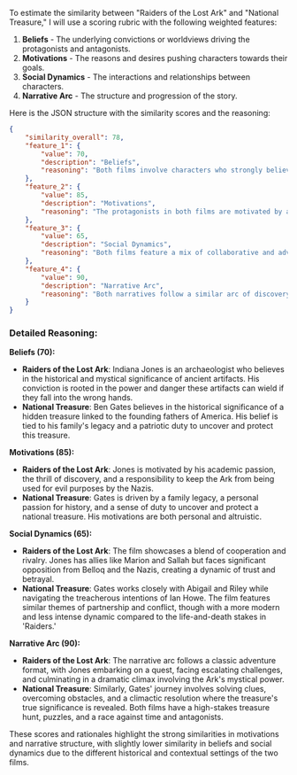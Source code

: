 To estimate the similarity between "Raiders of the Lost Ark" and "National Treasure," I will use a scoring rubric with the following weighted features:

1. **Beliefs** - The underlying convictions or worldviews driving the protagonists and antagonists.
2. **Motivations** - The reasons and desires pushing characters towards their goals.
3. **Social Dynamics** - The interactions and relationships between characters.
4. **Narrative Arc** - The structure and progression of the story.

Here is the JSON structure with the similarity scores and the reasoning:

```json
{
    "similarity_overall": 78,
    "feature_1": {
        "value": 70,
        "description": "Beliefs",
        "reasoning": "Both films involve characters who strongly believe in the existence and significance of a legendary artifact. In 'Raiders of the Lost Ark', Indiana Jones believes in the historical and mystical importance of the Ark of the Covenant. Similarly, in 'National Treasure', Ben Gates believes in the historical and patriotic importance of a hidden treasure linked to the founding fathers of America."
    },
    "feature_2": {
        "value": 85,
        "description": "Motivations",
        "reasoning": "The protagonists in both films are motivated by a mix of personal interest, professional passion, and a sense of duty to uncover historical secrets. Indiana Jones is driven by his passion for archaeology and a desire to prevent powerful artifacts from falling into the wrong hands. Ben Gates is driven by his family's legacy, a passion for history, and a desire to protect and uncover the truth about a national treasure."
    },
    "feature_3": {
        "value": 65,
        "description": "Social Dynamics",
        "reasoning": "Both films feature a mix of collaborative and adversarial relationships. Indiana Jones works with allies like Marion Ravenwood but faces antagonists like Belloq and the Nazis. Ben Gates collaborates with Abigail Chase and Riley Poole while contending with adversaries like Ian Howe. The dynamics of trust, betrayal, and teamwork are central to both narratives."
    },
    "feature_4": {
        "value": 90,
        "description": "Narrative Arc",
        "reasoning": "Both narratives follow a similar arc of discovery, conflict, and resolution centered around the quest for a powerful artifact. 'Raiders of the Lost Ark' involves Jones' journey to locate and secure the Ark of the Covenant, facing various perils and enemies along the way. 'National Treasure' follows Gates' quest to uncover the treasure linked to American history, involving clues, puzzles, and confrontations with antagonists. The pacing, structure, and climax of both films show significant parallels."
    }
}
```

### Detailed Reasoning:

**Beliefs (70):**
- **Raiders of the Lost Ark**: Indiana Jones is an archaeologist who believes in the historical and mystical significance of ancient artifacts. His conviction is rooted in the power and danger these artifacts can wield if they fall into the wrong hands.
- **National Treasure**: Ben Gates believes in the historical significance of a hidden treasure linked to the founding fathers of America. His belief is tied to his family's legacy and a patriotic duty to uncover and protect this treasure.

**Motivations (85):**
- **Raiders of the Lost Ark**: Jones is motivated by his academic passion, the thrill of discovery, and a responsibility to keep the Ark from being used for evil purposes by the Nazis.
- **National Treasure**: Gates is driven by a family legacy, a personal passion for history, and a sense of duty to uncover and protect a national treasure. His motivations are both personal and altruistic.

**Social Dynamics (65):**
- **Raiders of the Lost Ark**: The film showcases a blend of cooperation and rivalry. Jones has allies like Marion and Sallah but faces significant opposition from Belloq and the Nazis, creating a dynamic of trust and betrayal.
- **National Treasure**: Gates works closely with Abigail and Riley while navigating the treacherous intentions of Ian Howe. The film features similar themes of partnership and conflict, though with a more modern and less intense dynamic compared to the life-and-death stakes in 'Raiders.'

**Narrative Arc (90):**
- **Raiders of the Lost Ark**: The narrative arc follows a classic adventure format, with Jones embarking on a quest, facing escalating challenges, and culminating in a dramatic climax involving the Ark's mystical power.
- **National Treasure**: Similarly, Gates' journey involves solving clues, overcoming obstacles, and a climactic resolution where the treasure's true significance is revealed. Both films have a high-stakes treasure hunt, puzzles, and a race against time and antagonists.

These scores and rationales highlight the strong similarities in motivations and narrative structure, with slightly lower similarity in beliefs and social dynamics due to the different historical and contextual settings of the two films.